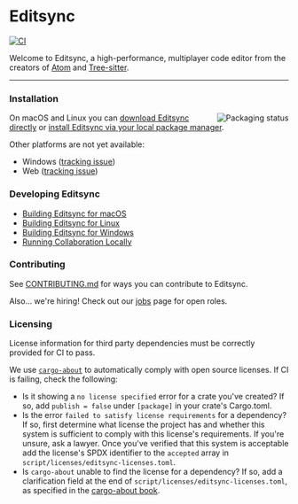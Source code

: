 # Editsync

[![CI](https://github.com/khulnasoft/editsync/actions/workflows/ci.yml/badge.svg)](https://github.com/khulnasoft/editsync/actions/workflows/ci.yml)

Welcome to Editsync, a high-performance, multiplayer code editor from the creators of [Atom](https://github.com/atom/atom) and [Tree-sitter](https://github.com/tree-sitter/tree-sitter).

---

### Installation

<a href="https://repology.org/project/editsync-editor/versions">
    <img src="https://repology.org/badge/vertical-allrepos/editsync-editor.svg?minversion=0.143.5" alt="Packaging status" align="right">
</a>

On macOS and Linux you can [download Editsync directly](https://editsync.khulnasoft.com/download) or [install Editsync via your local package manager](https://editsync.khulnasoft.com/docs/linux#installing-via-a-package-manager).

Other platforms are not yet available:

- Windows ([tracking issue](https://github.com/khulnasoft/editsync/issues/5394))
- Web ([tracking issue](https://github.com/khulnasoft/editsync/issues/5396))

### Developing Editsync

- [Building Editsync for macOS](./docs/src/development/macos.md)
- [Building Editsync for Linux](./docs/src/development/linux.md)
- [Building Editsync for Windows](./docs/src/development/windows.md)
- [Running Collaboration Locally](./docs/src/development/local-collaboration.md)

### Contributing

See [CONTRIBUTING.md](./CONTRIBUTING.md) for ways you can contribute to Editsync.

Also... we're hiring! Check out our [jobs](https://editsync.khulnasoft.com/jobs) page for open roles.

### Licensing

License information for third party dependencies must be correctly provided for CI to pass.

We use [`cargo-about`](https://github.com/EmbarkStudios/cargo-about) to automatically comply with open source licenses. If CI is failing, check the following:

- Is it showing a `no license specified` error for a crate you've created? If so, add `publish = false` under `[package]` in your crate's Cargo.toml.
- Is the error `failed to satisfy license requirements` for a dependency? If so, first determine what license the project has and whether this system is sufficient to comply with this license's requirements. If you're unsure, ask a lawyer. Once you've verified that this system is acceptable add the license's SPDX identifier to the `accepted` array in `script/licenses/editsync-licenses.toml`.
- Is `cargo-about` unable to find the license for a dependency? If so, add a clarification field at the end of `script/licenses/editsync-licenses.toml`, as specified in the [cargo-about book](https://embarkstudios.github.io/cargo-about/cli/generate/config.html#crate-configuration).
